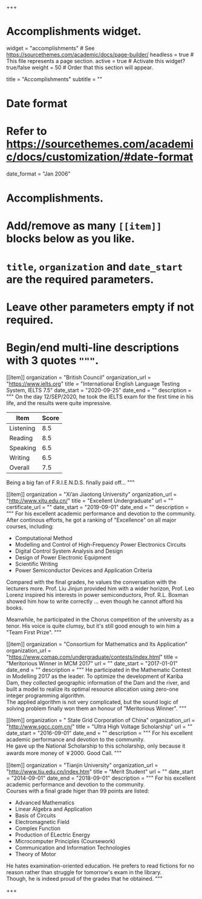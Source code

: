 +++
# Accomplishments widget.
widget = "accomplishments"  # See https://sourcethemes.com/academic/docs/page-builder/
headless = true  # This file represents a page section.
active = true  # Activate this widget? true/false
weight = 50  # Order that this section will appear.

title = "Accomplish&shy;ments"
subtitle = ""

# Date format
#   Refer to https://sourcethemes.com/academic/docs/customization/#date-format
date_format = "Jan 2006"

# Accomplishments.
#   Add/remove as many `[[item]]` blocks below as you like.
#   `title`, `organization` and `date_start` are the required parameters.
#   Leave other parameters empty if not required.
#   Begin/end multi-line descriptions with 3 quotes `"""`.

[[item]]
  organization = "British Council"
  organization_url = "https://www.ielts.org"
  title = "International English Language Testing System, IELTS 7.5"
  date_start = "2020-09-25"
  date_end = ""
  description = """
  On the day 12/SEP/2020, he took the IELTS exam for the first time in his life, and the results were quite impressive. 
  
  | Item | Score |
  | ---- | ----- |
  | Listening | 8.5 |
  | Reading | 8.5 |
  | Speaking | 6.5 |
  | Writing | 6.5 |  
  | Overall | 7.5 |
  
  Being a big fan of F.R.I.E.N.D.S. finally paid off...
  """

[[item]]
  organization = "Xi’an Jiaotong University"
  organization_url = "http://www.xjtu.edu.cn/"
  title = "Excellent Undergraduate"
  url = ""
  certificate_url = ""
  date_start = "2019-09-01"
  date_end = ""
  description = """
  For his excellent academic performance and devotion to the community.    
  After continous efforts, he got a ranking of "Excellence" on all major courses, including: 
  * Computational Method
  * Modelling and Control of High-Frequency Power Electronics Circuits
  * Digital Control System Analysis and Design
  * Design of Power Electronic Equipment
  * Scientific Writing
  * Power Semiconductor Devices and Application Criteria
  
  Compared with the final grades, he values the conversation with the lecturers more. Prof. Liu Jinjun provided him with a wider horizon, Prof. Leo Lorenz inspired his interests in power semiconductors, Prof. R.L. Boxman showed him how to write correctly ... even though he cannot afford his books. 
  
  Meanwhile, he participated in the Chorus competition of the university as a tenor. His voice is quite clumsy, but it's still good enough to win him a "Team First Prize". 
  """
  
[[item]]
  organization = "Consortium for Mathematics and Its Application"
  organization_url = "https://www.comap.com/undergraduate/contests/index.html"
  title = "Meritorious Winner in MCM 2017"
  url = ""
  date_start = "2017-01-01"
  date_end = ""
  description = """
  He participated in the Mathematic Contest in Modelling 2017 as the leader. To optimize the development of Kariba Dam, they collected geographic information of the Dam and the river, and built a model to realize its optimal resource allocation using zero-one integer programming algorithm.    
  The applied algorithm is not very complicated, but the sound logic of solving problem finally won them an honour of "Meritorious Winner". 
  """
  
 [[item]]
  organization = " State Grid Corporation of China"
  organization_url = "http://www.sgcc.com.cn/"
  title = "Ultra High Voltage Scholarship"
  url = ""
  date_start = "2016-09-01"
  date_end = ""
  description = """
  For his excellent academic performance and devotion to the community.    
  He gave up the National Scholarship to this scholarship, only because it awards more money of ￥2000. Good Call. 
  """
  
 [[item]]
  organization = "Tianjin University"
  organization_url = "http://www.tju.edu.cn/index.htm"
  title = "Merit Student"
  url = ""
  date_start = "2014-09-01"
  date_end = "2018-09-01"
  description = """
  For his excellent academic performance and devotion to the community.    
  Courses with a final grade higer than 99 points are listed:
  * Advanced Mathematics
  * Linear Algebra and Application
  * Basis of Circuits
  * Electromagnetic Field
  * Complex Function
  * Production of ELectric Energy
  * Microcomputer Principles (Coursework) 
  * Communication and Information Technologies
  * Theory of Motor
  
  He hates examination-oriented education. He prefers to read fictions for no reason rather than struggle for tomorrow's exam in the library.    
  Though, he is indeed proud of the grades that he obtained.
  """

+++
